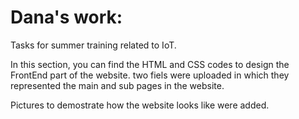 # Dana's work:
Tasks for summer training related to IoT.

In this section, you can find the HTML and CSS codes to design the FrontEnd part of the website. two fiels were uploaded in which they represented the main and sub pages in the website. 

Pictures to demostrate how the website looks like were added. 
